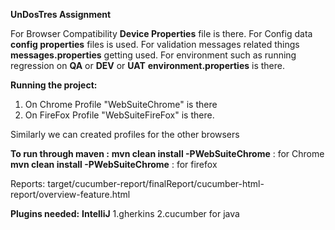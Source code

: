 **UnDosTres Assignment**

For Browser Compatibility **Device Properties** file is there.
For Config data **config properties** files is used.
For validation messages related things **messages.properties** getting used.
For environment such as running regression on **QA** or **DEV** or **UAT** **environment.properties** is there.

**Running the project:**
1. On Chrome Profile "WebSuiteChrome" is there
2. On FireFox Profile "WebSuiteFireFox" is there.

Similarly we can created profiles for the other browsers

**To run through maven :**
**mvn clean install -PWebSuiteChrome** : for Chrome
**mvn clean install -PWebSuiteChrome** : for firefox

Reports:
target/cucumber-report/finalReport/cucumber-html-report/overview-feature.html


**Plugins needed:**
    **IntelliJ**
        1.gherkins
        2.cucumber for java


